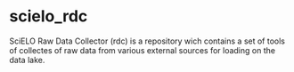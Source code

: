 # scielo_rdc
SciELO Raw Data Collector (rdc) is a repository wich contains a set of tools of collectes of raw data from various external sources for loading on the data lake.
